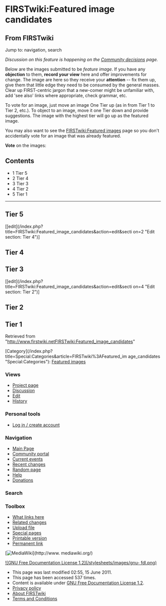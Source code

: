 # FIRSTwiki:Featured image candidates

## From FIRSTwiki

Jump to: navigation, search

_Discussion on this feature is happening on the [Community decisions](FIRSTwiki:Community_decisions "FIRSTwiki:Community
decisions") page._

Below are the images submitted to be _feature image._ If you have any **objection** to them, **record your view** here and offer improvements for change. The image are here so they receive your **attention** -- fix them up, give them that little edge they need to be consumed by the general masses. Clear up FIRST-centric jargon that a new-comer might be unfamiliar with, add 'see also' links where appropriate, check grammar, etc.

To vote for an image, just move an image One Tier up (as in from Tier 1 to Tier 2, etc.). To object to an image, move it one Tier down and provide suggestions. The image with the highest tier will go up as the featured image.

You may also want to see the [FIRSTwiki:Featured images](FIRSTwiki:Featured_images "FIRSTwiki:Featured images") page so you don't accidentally vote for an image that was already featured.

**Vote** on the images:

## Contents

- 1 Tier 5
- 2 Tier 4
- 3 Tier 3
- 4 Tier 2
- 5 Tier 1

--------------------------------------------------------------------------------

## Tier 5

[[edit](/index.php?title=FIRSTwiki:Featured_image_candidates&action=edit&secti
on=2 "Edit section: Tier 4")]

## Tier 4

## Tier 3

[[edit](/index.php?title=FIRSTwiki:Featured_image_candidates&action=edit&secti
on=4 "Edit section: Tier 2")]

## Tier 2

## Tier 1

Retrieved from "<http://www.firstwiki.netFIRSTwiki:Featured_image_candidates>"

[Category](/index.php?title=Special:Categories&article=FIRSTwiki%3AFeatured_im
age_candidates "Special:Categories"): [Featured images](Category:Featured_images "Category:Featured images")

### Views

- [Project page](FIRSTwiki:Featured_image_candidates)
- [Discussion](/index.php?title=FIRSTwiki_talk:Featured_image_candidates&action=edit)
- [Edit](/index.php?title=FIRSTwiki:Featured_image_candidates&action=edit)
- [History](/index.php?title=FIRSTwiki:Featured_image_candidates&action=history)

### Personal tools

- [Log in / create account](/index.php?title=Special:Userlogin&returnto=FIRSTwiki:Featured_image_candidates)

[](Main_Page "Main Page")

### Navigation

- [Main Page](Main_Page)
- [Community portal](FIRSTwiki:Community_portal)
- [Current events](Current_events)
- [Recent changes](Special:Recentchanges)
- [Random page](Special:Random)
- [Help](FIRSTwiki:Help)
- [Donations](FIRSTwiki:Site_support)

### Search

### Toolbox

- [What links here](Special:Whatlinkshere/FIRSTwiki:Featured_image_candidates)
- [Related changes](Special:Recentchangeslinked/FIRSTwiki:Featured_image_candidates)
- [Upload file](Special:Upload)
- [Special pages](Special:Specialpages)
- [Printable version](/index.php?title=FIRSTwiki:Featured_image_candidates&printable=yes)
- [Permanent link](/index.php?title=FIRSTwiki:Featured_image_candidates&oldid=80533)

[![MediaWiki](/skins/common/images/poweredby_mediawiki_88x31.png)](http://www.
mediawiki.org/)

[![GNU Free Documentation License 1.2](/stylesheets/images/gnu-
fdl.png)](http://www.gnu.org/copyleft/fdl.html)

- This page was last modified 02:55, 15 June 2011.
- This page has been accessed 537 times.
- Content is available under [GNU Free Documentation License 1.2](http://www.gnu.org/copyleft/fdl.html "http://www.gnu.org/copyleft/fdl.html").
- [Privacy policy](FIRSTwiki:Privacy_policy "FIRSTwiki:Privacy policy")
- [About FIRSTwiki](FIRSTwiki:About "FIRSTwiki:About")
- [Terms and Conditions](FIRSTwiki:Terms_and_conditions "FIRSTwiki:Terms and conditions")
